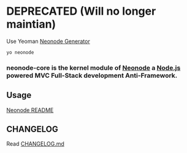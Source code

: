 # DEPRECATED (Will no longer maintian)

Use Yeoman [Neonode Generator](https://www.npmjs.com/package/generator-neonode)

```
yo neonode
```


### neonode-core is the kernel module of [Neonode](https://github.com/sgarza/Neonode) a [Node.js](https://github.com/azendal/neon) powered MVC Full-Stack development Anti-Framework.

## Usage

[Neonode README](https://github.com/sgarza/Neonode/blob/master/README.md)


## CHANGELOG

Read [CHANGELOG.md](CHANGELOG.md)
